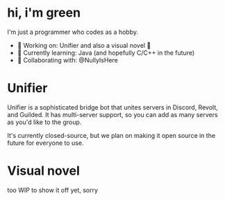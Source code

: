 # hi, i'm green
I'm just a programmer who codes as a hobby.

- 🔭 Working on: Unifier and also a visual novel 👀
- 🌱 Currently learning: Java (and hopefully C/C++ in the future)
- 🤝 Collaborating with: @NullyIsHere

# Unifier
Unifier is a sophisticated bridge bot that unites servers in Discord, Revolt, and Guilded. It has multi-server support, so you can add as many servers as you'd like to the group.

It's currently closed-source, but we plan on making it open source in the future for everyone to use.

# Visual novel
too WIP to show it off yet, sorry
